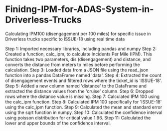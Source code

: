 # Finidng-IPM-for-ADAS-System-in-Driverless-Trucks
Calculating IPM100 (disengagement per 100 miles) for specific issue in Driverless trucks specific to ISSUE-18 using real time data 

Step 1: Imported necessary libraries, including pandas and numpy
Step 2: Created a function, calc_ipm, to calculate Incidents Per Mile (IPM). This function takes two parameters, dis (disengagement) and distance, and converts the distance from meters to miles before performing the calculation.
Step 3: Loaded data from a JSON file using the read_json function into a pandas DataFrame named 'data'.
Step 4: Extracted the count of disengagement events and filtered rows where the ticket_id is 'ISSUE-18'.
Step 5: Added a new column named 'distance' to the DataFrame and extracted the distance values from the 'cruise' column.
Step 6: Dropped rows where the distance value is missing.
Step 7: Calculated IPM 100 using the calc_ipm function.
Step 8: Calculated IPM 100 specifically for 'ISSUE-18' using the calc_ipm function.
Step 9: Calculated the mean and standard error using the sqrt function in numpy.
Step 10: Calculated the confidence interval using poisson distribution for critical value 1.96.
Step 11: Calculated the lower and upper bounds of the confidence interval.